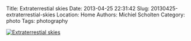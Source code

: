Title: Extraterrestial skies
Date: 2013-04-25 22:31:42
Slug: 20130425-extraterrestial-skies
Location: Home
Authors: Michiel Scholten
Category: photo
Tags: photography

<a href="https://www.flickr.com/photos/aquatix/8680833641/in/photostream/"><img src="https://farm9.staticflickr.com/8253/8680833641_fe4099ad8a_h.jpg" alt="Extraterrestial skies" /></a>
